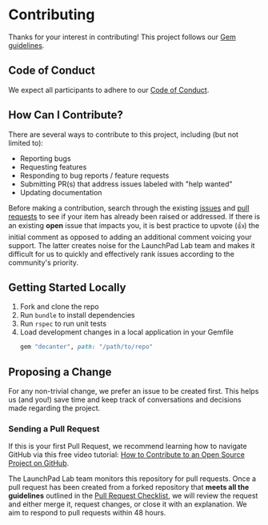 # Contributing

Thanks for your interest in contributing! This project follows our [Gem guidelines](https://github.com/LaunchPadLab/opex-public/blob/master/gists/gem-guidelines.md).

## Code of Conduct

We expect all participants to adhere to our [Code of Conduct](CODE_OF_CONDUCT.md).

## How Can I Contribute?

There are several ways to contribute to this project, including (but not limited to):

- Reporting bugs
- Requesting features
- Responding to bug reports / feature requests
- Submitting PR(s) that address issues labeled with "help wanted"
- Updating documentation

Before making a contribution, search through the existing [issues](https://github.com/LaunchPadLab/decanter/issues) and [pull requests](https://github.com/LaunchPadLab/decanter/pulls) to see if your item has already been raised or addressed. If there is an existing **open** issue that impacts you, it is best practice to upvote (👍) the initial comment as opposed to adding an additional comment voicing your support. The latter creates noise for the LaunchPad Lab team and makes it difficult for us to quickly and effectively rank issues according to the community's priority.

## Getting Started Locally
1. Fork and clone the repo
1. Run `bundle` to install dependencies
1. Run `rspec` to run unit tests
1. Load development changes in a local application in your Gemfile
    ```ruby
    gem "decanter", path: "/path/to/repo"
    ```

## Proposing a Change
For any non-trivial change, we prefer an issue to be created first. This helps us (and you!) save time and keep track of conversations and decisions made regarding the project.

### Sending a Pull Request
If this is your first Pull Request, we recommend learning how to navigate GitHub via this free video tutorial: [How to Contribute to an Open Source Project on GitHub](https://egghead.io/courses/how-to-contribute-to-an-open-source-project-on-github).

The LaunchPad Lab team monitors this repository for pull requests. Once a pull request has been created from a forked repository that **meets all the guidelines** outlined in the [Pull Request Checklist](.github/PULL_REQUEST_TEMPLATE.md), we will review the request and either merge it, request changes, or close it with an explanation. We aim to respond to pull requests within 48 hours.
